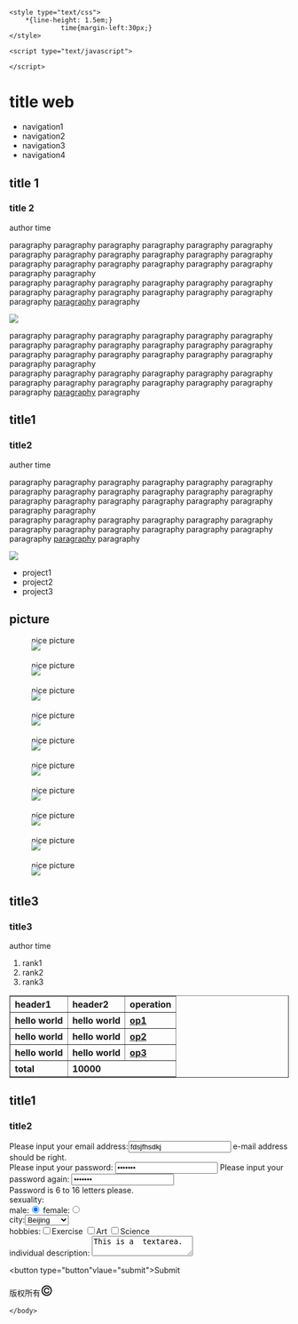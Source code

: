 #
<!DOCTYPE html>
<head>
   	<meta http-equiv="Content-Type" content="text/html; charset=utf-8"/ >
   	<title>零基础html编码</title>

   	<style type="text/css">
   		*{line-height: 1.5em;}
         		 time{margin-left:30px;}
   	</style>

   	<script type="text/javascript">
   	
   	</script>
</head>
<html>
<div>
<h1>title web</h1>
  <ul>
    <li>navigation1</li>
    <li>navigation2</li>
    <li>navigation3</li>
    <li>navigation4</li>
  </ul>
  </div>

<div>
  <h2>title 1</h2>
  <h3>title 2</h3>
  <p>author time<p>
  <p>paragraphy paragraphy paragraphy paragraphy paragraphy paragraphy paragraphy paragraphy
paragraphy paragraphy paragraphy paragraphy paragraphy paragraphy  paragraphy paragraphy paragraphy paragraphy paragraphy paragraphy<br/>paragraphy paragraphy paragraphy 
 paragraphy paragraphy paragraphy paragraphy paragraphy paragraphy paragraphy paragraphy paragraphy paragraphy <a href="http://www.baidu.com">paragraphy</a> paragraphy</p>
    <img src="http://img3.imgtn.bdimg.com/it/u=696706749,2459809740&fm=23&gp=0.jpg">
<p>paragraphy paragraphy paragraphy paragraphy paragraphy paragraphy paragraphy paragraphy
paragraphy paragraphy paragraphy paragraphy paragraphy paragraphy  paragraphy paragraphy paragraphy paragraphy paragraphy paragraphy<br/>paragraphy paragraphy paragraphy 
 paragraphy paragraphy paragraphy paragraphy paragraphy paragraphy paragraphy paragraphy paragraphy paragraphy <a href="http://www.baidu.com"target="_blank">paragraphy</a> paragraphy</p>
</div>
    
<div>
 <h2>title1</h2>
 <h3>title2</h3>
 <p>auther time</p>
 <p>paragraphy paragraphy paragraphy paragraphy paragraphy paragraphy paragraphy paragraphy
paragraphy paragraphy paragraphy paragraphy paragraphy paragraphy  paragraphy paragraphy paragraphy paragraphy paragraphy paragraphy<br/>paragraphy paragraphy paragraphy 
 paragraphy paragraphy paragraphy paragraphy paragraphy paragraphy paragraphy paragraphy paragraphy paragraphy <a href="http://www.baidu.com">paragraphy</a> paragraphy</p>
    <img src="http://img3.imgtn.bdimg.com/it/u=696706749,2459809740&fm=23&gp=0.jpg">
 <ul>
   <li>project1</li>
   <li>project2</li>
   <li>project3</li>
  </ul>
</div>
    
 <h2>picture</h2>
 <div style="margin-left:40px">
   <p>nice picture</p>
   <img src="http://img.baidu.com/img/logo-zhidao.gif" style="margin-top:-20px;">

   <p>nice picture</p>
   <img src="http://img.baidu.com/img/logo-zhidao.gif" style="margin-top:-20px;">
   <p>nice picture</p>
   <img src="http://img.baidu.com/img/logo-zhidao.gif" style="margin-top:-20px;">
   <p>nice picture</p>
   <img src="http://img.baidu.com/img/logo-zhidao.gif" style="margin-top:-20px;">
   <p>nice picture</p>
   <img src="http://img.baidu.com/img/logo-zhidao.gif" style="margin-top:-20px;">
   <p>nice picture</p>
   <img src="http://img.baidu.com/img/logo-zhidao.gif" style="margin-top:-20px;">
   <p>nice picture</p>
   <img src="http://img.baidu.com/img/logo-zhidao.gif" style="margin-top:-20px;">
   <p>nice picture</p>
   <img src="http://img.baidu.com/img/logo-zhidao.gif" style="margin-top:-20px;">
  <p>nice picture</p>
   <img src="http://img.baidu.com/img/logo-zhidao.gif" style="margin-top:-20px;">
  <p>nice picture</p>
   <img src="http://img.baidu.com/img/logo-zhidao.gif" style="margin-top:-20px;">
    </div>

 <div>
   <h2>title3</h2>
   <h3>title3</h3>
   <p>author time</p>
   <ol>
     <li>rank1</li>
     <li>rank2</li>
     <li>rank3</li>
   </ol>
   <table border="1" >
     <tr>
       <th align="left">header1</th>
       <th align="left">header2</th>
       <th align="left">operation</th>
     </tr>
     <tr>
       <th>hello world</th>
       <th>hello world</th>
       <th align="left"><a href="http://www.baidu.com">op1</a></th>
     </tr>
          <tr>
       <th>hello world</th>
       <th>hello world</th>
       <th align="left"><a href="http://www.baidu.com">op2</a></th>
     </tr>
          <tr>
       <th>hello world</th>
       <th>hello world</th>
       <th align="left"><a href="http://www.baidu.com">op3</a></th>
     </tr>
     <tr>
       <th align="left">total</th>
       <th colspan="2"align="left">10000</th>
     </tr>
   </table>
    </div>
    
 <div width="200px"float="right">
   <h2>title1</h2>
   <h3>title2</h3>
<form action="www.baidu.com">
   Please input your email address:<input type="e-mail" name="user_email"value="fdsjfhsdkj"></input>
   e-mail address should be right.
    <br>
   Please input your  password:
   <input type="password"name="password"value="hfjhgjh"></input>
    Please input your  password again:
   <input type="password"name="password"value="dfdsfsf"></input>
<br>
Password is 6 to 16 letters please.
<br>
sexuality:
<br>
male:<input type="radio"checked="checked"name="sex"value="male"/>
female:<input type="radio"name="sex"value="female"/>
<br>
city:<select name="cities">
  <option value="Beijing">Beijing</option>
  <option value="Tianjing">Tianjing</option>
  <option value="Shanghai">Shanghai</option>
  <option value="Suzhou">Suzhou</option>
  </select>
  <br/>
hobbies:<input type="checkbox"name="exercise"/>Exercise
<input type="checkbox"name="Art"/>Art
<input type="checkbox"name="Science"/>Science
<br/>
individual description:
<textarea>This is a  textarea.</textarea>

<button type="button"vlaue="submit">Submit</button><!--为什么botton无法显示？？？？-->
 </form>
  </div>
<footer><a href="http://ife.baidu.com" style="text-decoration: none;">版权所有</a><span style="font-size: 25px;">&copy;</span></footer>

	</body>
</html>
